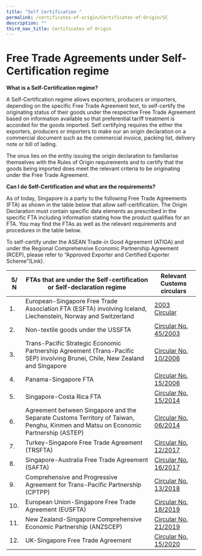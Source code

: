 ```yaml
---
title: "Self Certification "
permalink: /certificates-of-origin/Certificates-of-Origin/SC
description: ""
third_nav_title: Certificates of Origin
---
```

# Free Trade Agreements under Self-Certification regime

**What is a Self-Certification regime?**

A Self-Certification regime allows exporters, producers or importers, depending on the specific Free Trade Agreement text, to self-certify the originating status of their goods under the respective Free Trade Agreement based on information available so that preferential tariff treatment is accorded for the goods imported. Self certifying requires the either the exporters, producers or importers to make our an origin declaration on a commercial document such as the commercial invoice, packing list, delivery note or bill of lading. 

The onus lies on the entity issuing the origin declaration to familiarise themselves with the Rules of Origin requirements and to certify that the goods being imported does meet the relevant criteria to be originating under the Free Trade Agreement. 

**Can I do Self-Certification and what are the requirements?** 

As of today, Singapore is a party to the following  Free Trade Agreements (FTA) as shown in the table below that allow self-certification. The Origin Declaration must contain specific data elements as prescribed in the specific FTA including information stating how the product qualifies for an FTA. You may find the FTAs as well as the relevant requirements and procedures in the table below. 

To self-certify under the ASEAN Trade-in Good Agreement (ATIGA) and under the Regional Comprehensive Economic Partnership Agreement (RCEP), please refer to “Approved Exporter and Certified Exporter Scheme”(Link).


| S/ N | FTAs that are under the Self-certification or Self-declaration regime | Relevant Customs circulars |
| -------- | -------- | -------- |
| 1.     | European-Singapore Free Trade Association FTA (ESFTA) involving Iceland, Liechenstein, Norway and Switzerland     | [2003 Circular](https://www.customs.gov.sg/-/media/cus/files/circulars/corp/2003/coc02jan04.pdf)     |
| 2.     | Non-textile goods under the USSFTA    | [Circular No. 45/2003](https://www.customs.gov.sg/-/media/cus/files/circulars/corp/2003/c452003.pdf)    |
| 3.     | Trans-Pacific Strategic Economic Partnership Agreement (Trans-Pacific SEP) involving Brunei, Chile, New Zealand and Singapore   | [Circular No. 10/2006](https://www.customs.gov.sg/-/media/cus/files/circulars/corp/2006/cir1007.pdf)    |
| 4.     | Panama-Singapore FTA | [Circular No.  15/2006](https://www.customs.gov.sg/-/media/cus/files/circulars/corp/2006/cir1506.pdf)   |
| 5.     |  Singapore-Costa Rica FTA   | [Circular No. 15/2014](https://www.customs.gov.sg/-/media/cus/files/circulars/corp/2013/circularscrftaexports.pdf)   |
| 6.     | Agreement between Singapore and the Separate Customs Territory of Taiwan, Penghu, Kinmen and Matsu on Economic Partnership (ASTEP)    | [Circular No. 06/2014](https://www.customs.gov.sg/-/media/cus/files/circulars/corp/2014/customscircularno06_2014.pdf)    |
| 7.     | Turkey-Singapore Free Trade Agreement (TRSFTA)     | [Circular No. 12/2017](https://www.customs.gov.sg/-/media/cus/files/circulars/ca/2017/circular162017-ver-1.pdf)   |
| 8.     |  Singapore-Australia Free Trade Agreement (SAFTA)  | [Circular No. 16/2017](https://www.customs.gov.sg/-/media/cus/files/circulars/ca/2017/circular162017-ver-1.pdf)    |
| 9.     | Comprehensive and Progressive Agreement for Trans-Pacific Partnership (CPTPP)     | [Circular No. 13/2018](https://www.customs.gov.sg/-/media/cus/files/circulars/circular132018-ver1.pdf)     |
| 10.     | European Union-Singapore Free Trade Agreement (EUSFTA)   | [Circular No. 18/2019](https://www.customs.gov.sg/-/media/cus/files/circulars/corp/2019/circular-18-2019-ver-2.pdf)     |
| 11.     | New Zealand-Singapore Comprehensive Economic Partnership (ANZSCEP)  | [Circular No. 21/2019](https://www.customs.gov.sg/-/media/cus/files/circulars/circular-212019-ver-1.pdf)   |
|12.| UK-Singapore Free Trade Agreement | [Circular No. 15/2020](https://www.customs.gov.sg/news-and-media/circulars/circular152020)